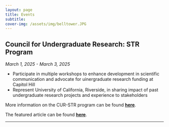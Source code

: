 ```yaml
---
layout: page
title: Events
subtitle: 
cover-img: /assets/img/belltower.JPG
---
```


## Council for Undergraduate Research: STR Program
*March 1, 2025 - March 3, 2025*

- Participate in multiple workshops to enhance development in scientific communication and advocate for uinergraduate research funding at Capitol Hill
- Represent University of California, Riverside, in sharing impact of past undergraduate research projects and experience to stakeholders 

More information on the CUR-STR program can be found [**here**](https://www.cur.org/events-services/str-program/).

The featured article can be found [**here**](https://insideucr.ucr.edu/awards/2024/10/16/ucr-team-participate-national-undergraduate-research-program).

---
